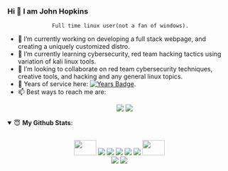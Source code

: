 <!--

#![Anurag's github stats](https://github-readme-stats.vercel.app/api?username=hkyinked&show_icons=true&theme=radical)

---
https://img.shields.io/badge/Contact%20Me-Nerdyjwebdesign-blue

---

**hkyinked/hkyinked** is a ✨ _special_ ✨ repository because its `README.md` (this file) appears on your GitHub profile.

Here are some ideas to get you started:

- 🔭 I’m currently working on ...
- 🌱 I’m currently learning ...
- 👯 I’m looking to collaborate on ...
- 🤔 I’m looking for help with ...
- 💬 Ask me about ...
- 📫 How to reach me: ...
- 😄 Pronouns: ...
- ⚡ Fun fact: ...
-->

   ### Hi 👋 I am John Hopkins
                  Full time linux user(not a fan of windows).
- 🔭 I’m currently working on developing a full stack webpage, and creating a uniquely customized distro.
- 🌱 I’m currently learning cybersecurity, red team hacking tactics using variation of kali linux tools. 
- 🤔 I’m looking to collaborate on red team cybersecurity techniques, creative tools, and hacking and any general linux topics. 
- 🤝 Years of service here: [![Years Badge](https://badges.pufler.dev/years/hkyinked)](https://badges.pufler.dev). 
- 📫 Best ways to reach me are: <p align= "center"> <img src = "https://img.shields.io/badge/linkedin-black.svg?&style=for-the-badge&logo=linkedin&logoColor=red">  <img src = "https://img.shields.io/badge/Nerdyjwebdesign-black?&style=for-the-badge&logo=linux&logoColor=red">

<details open>
 <summary> 😇 <b>My Github Stats</b>: </summary>
<br><p align = "center">
<img height="34" width="50" src="https://simpleicons.org/icons/raspberrypi.svg" />   
<img src = "https://img.shields.io/badge/arch-black?logo=arch-linux&logoColor=red&style=for-the-badge">  <img src = "https://img.shields.io/badge/python%20-black.svg?&style=for-the-badge&logo=python&logoColor=red">  <img src = "https://img.shields.io/badge/javascript%20-black.svg?&style=for-the-badge&logo=javascript&logoColor=red">  <img src = "https://img.shields.io/badge/shell_script%20-black.svg?&style=for-the-badge&logo=gnu-bash&logoColor=red">  <img src = "https://img.shields.io/badge/linkedin-black.svg?&style=for-the-badge&logo=linkedin&logoColor=red">  <img height="34" width="50" src="https://simpleicons.org/icons/docker.svg" />
<br>

  <img src = "https://github-readme-stats.vercel.app/api?username=hkyinked&show_icons=true&theme=tokyonight&line_height=27">
  <img src = "https://github-readme-stats.vercel.app/api/top-langs/?username=hkyinked&hide=css,java,html&theme=tokyonight">
</p>
<!--
</details>

<details> 

<!--
[<img src = "https://img.shields.io/badge/arch-1793D1?logo=arch-linux&logoColor=white&style=for-the-badge">](https://www.nerdyjwebdesign.com)[<img src="https://img.shields.io/badge/twitter-%231DA1F2.svg?&style=for-the-badge&logo=twitter&logoColor=white" />](https://twitter.com/USERNAME) [<img src="https://img.shields.io/badge/python-%233776AB.svg?&style=for-the-badge&logo=python&logoColor=white" />][<img src="https://img.shields.io/badge/linkedin-%230077B5.svg?&style=for-the-badge&logo=linkedin&logoColor=white" />](https://www.linkedin.com/in/john-hopkins-414749126/) [<img src = "https://img.shields.io/badge/instagram-%23E4405F.svg?&style=for-the-badge&logo=instagram&logoColor=white">](https://www.instagram.com/USERNAME/) 
-->
